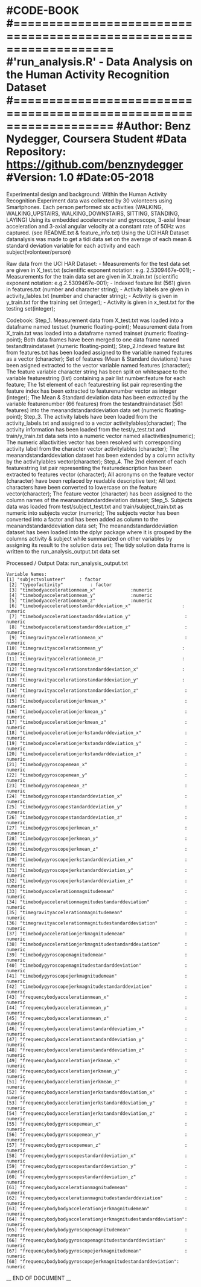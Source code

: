 

#CODE-BOOK
#==================================================================
#'run_analysis.R' - Data Analysis on the Human Activity Recognition Dataset
#==================================================================
#Author: Benz Nydegger, Coursera Student
#Data Repository: https://github.com/benznydegger
#Version: 1.0
#Date:05-2018
==================================================================

Experimental design and background: 
	Within the Human Activity Recognition Experiment data was collected by 30 volonteers using Smartphones.
	Each person performed six activities (WALKING, WALKING_UPSTAIRS, WALKING_DOWNSTAIRS, SITTING, STANDING, LAYING) 
	Using its embedded accelerometer and gyroscope,  3-axial linear acceleration and 3-axial angular velocity at a constant rate of 50Hz was captured. (see README.txt & feature_info.txt)
	Using the UCI HAR Dataset datanalysis was made to get a tidi data set on the average of each mean & standard deviation variable for each activity and each subject(volonteer/person)
	

Raw data from the UCI HAR Dataset:
	- Measurements for the test data set are given in X_test.txt (scientific exponent notation: e.g. 2.5309467e-001);
	- Measurements for the train data set are given in X_train.txt (scientific exponent notation: e.g.2.5309467e-001);
	- Indexed feature list (561) given in features.txt (number and character string); 
	- Activity labels are given in activity_lables.txt (number and character string);
	- Activity is given in y_train.txt for the training set (integer);
	- Activity is given in  x_test.txt for the testing set(integer); 
	
	
Codebook: 
	Step_1. Measurement data from X_test.txt was loaded into a dataframe named testset (numeric floating-point); 
	Measurement data from X_train.txt was loaded into a dataframe named trainset (numeric floating-point); 
	Both data frames have been merged to one data frame named testandtraindataset (numeric floating-point);
	Step_2.Indexed feature list from features.txt has been loaded assigned to the variable named features as a vector (character);
	Set of features (Mean & Standard deviations) have been asigned  extracted to the vector variable named features (character);
	The feature variable character string has been split on whitespace to the variable featurestring (list) containing a pair list number:feature for each feature;
	The 1st element of each featurestring list pair representing the feature index has been extracted to featurenumber vector as integer (integer);
 	The Mean & Standard deviation data has been extracted by the variable featurenumber (66 features) from the testandtraindataset (561 features) into the meanandstandarddeviation data set (numeric floating-point);
	Step_3. The activity labels have been loaded from the activity_labels.txt and assigned to a vector activitylables(character);
	The activity information has been loaded from the test/y_test.txt and train/y_train.txt data sets into a numeric vector named allactivities(numeric);
	The numeric allactivities vector has been resolved with corresponding activity label from the character vector activitylables (character);
	The meanandstandarddeviation dataset has been extended by a column activity by the activitylables vector(character);
	Step_4. The 2nd element of each featurestring list pair representing the featuredescription has been extracted to features vector (character);
	All acronyms on the feature vector (character) have been replaced by readable descriptive text;
	All text characters have been converted to lowercase on the feature vector(character);
	The feature vector (character) has been assigned to the column names of the meanandstandarddeviation dataset;
	Step_5. Subjects data was loaded from test/subject_test.txt and train/subject_train.txt as numeric into subjects vector (numeric);
	The subjects vector has been converted into a factor and has been added as column to the meanandstandarddeviation data set;
	The meanandstandarddeviation dataset has been loaded into the dplyr package where it is grouped by the columns activity & subject while summarized on other variables by assigning its result to the solution data set;
	The tidy solution data frame is written to the run_analysis_output.txt data set

	
Processed / Output Data: 
	run_analysis_output.txt
	
	Variable Names:
	[1] "subjectvolunteer"     : factor
	 [2] "typeofactivity"          : factor
	 [3] "timebodyaccelerationmean_x"             :numeric
	 [4] "timebodyaccelerationmean_y"             :numeric
	 [5] "timebodyaccelerationmean_z"             :numeric
	 [6] "timebodyaccelerationstandarddeviation_x"                   : numeric
	 [7] "timebodyaccelerationstandarddeviation_y"                    : numeric
	 [8] "timebodyaccelerationstandarddeviation_z"                    : numeric
	 [9] "timegravityaccelerationmean_x"                              : numeric
	[10] "timegravityaccelerationmean_y"                             : numeric
	[11] "timegravityaccelerationmean_z"                             : numeric
	[12] "timegravityaccelerationstandarddeviation_x"                : numeric
	[13] "timegravityaccelerationstandarddeviation_y"                : numeric
	[14] "timegravityaccelerationstandarddeviation_z"                 : numeric
	[15] "timebodyaccelerationjerkmean_x"                             : numeric
	[16] "timebodyaccelerationjerkmean_y"                             : numeric
	[17] "timebodyaccelerationjerkmean_z"                             : numeric
	[18] "timebodyaccelerationjerkstandarddeviation_x"                : numeric
	[19] "timebodyaccelerationjerkstandarddeviation_y"                : numeric
	[20] "timebodyaccelerationjerkstandarddeviation_z"                : numeric
	[21] "timebodygyroscopemean_x"                                    : numeric
	[22] "timebodygyroscopemean_y"                                    : numeric
	[23] "timebodygyroscopemean_z"                                    : numeric
	[24] "timebodygyroscopestandarddeviation_x"                       : numeric
	[25] "timebodygyroscopestandarddeviation_y"                       : numeric
	[26] "timebodygyroscopestandarddeviation_z"                       : numeric
	[27] "timebodygyroscopejerkmean_x"                                : numeric
	[28] "timebodygyroscopejerkmean_y"                                : numeric
	[29] "timebodygyroscopejerkmean_z"                                : numeric
	[30] "timebodygyroscopejerkstandarddeviation_x"                   : numeric
	[31] "timebodygyroscopejerkstandarddeviation_y"                   : numeric
	[32] "timebodygyroscopejerkstandarddeviation_z"                   : numeric
	[33] "timebodyaccelerationmagnitudemean"                          : numeric
	[34] "timebodyaccelerationmagnitudestandarddeviation"             : numeric
	[35] "timegravityaccelerationmagnitudemean"                       : numeric
	[36] "timegravityaccelerationmagnitudestandarddeviation"          : numeric
	[37] "timebodyaccelerationjerkmagnitudemean"                      : numeric
	[38] "timebodyaccelerationjerkmagnitudestandarddeviation"         : numeric
	[39] "timebodygyroscopemagnitudemean"                             : numeric
	[40] "timebodygyroscopemagnitudestandarddeviation"                : numeric
	[41] "timebodygyroscopejerkmagnitudemean"                         : numeric
	[42] "timebodygyroscopejerkmagnitudestandarddeviation"            : numeric
	[43] "frequencybodyaccelerationmean_x"                            : numeric
	[44] "frequencybodyaccelerationmean_y"                            : numeric
	[45] "frequencybodyaccelerationmean_z"                            : numeric
	[46] "frequencybodyaccelerationstandarddeviation_x"               : numeric
	[47] "frequencybodyaccelerationstandarddeviation_y"               : numeric
	[48] "frequencybodyaccelerationstandarddeviation_z"               : numeric
	[49] "frequencybodyaccelerationjerkmean_x"                        : numeric
	[50] "frequencybodyaccelerationjerkmean_y"                        : numeric
	[51] "frequencybodyaccelerationjerkmean_z"                        : numeric
	[52] "frequencybodyaccelerationjerkstandarddeviation_x"           : numeric
	[53] "frequencybodyaccelerationjerkstandarddeviation_y"           : numeric
	[54] "frequencybodyaccelerationjerkstandarddeviation_z"           : numeric
	[55] "frequencybodygyroscopemean_x"                               : numeric
	[56] "frequencybodygyroscopemean_y"                               : numeric
	[57] "frequencybodygyroscopemean_z"                               : numeric
	[58] "frequencybodygyroscopestandarddeviation_x"                  : numeric
	[59] "frequencybodygyroscopestandarddeviation_y"                  : numeric
	[60] "frequencybodygyroscopestandarddeviation_z"                  : numeric
	[61] "frequencybodyaccelerationmagnitudemean"                     : numeric
	[62] "frequencybodyaccelerationmagnitudestandarddeviation"        : numeric
	[63] "frequencybodybodyaccelerationjerkmagnitudemean"             : numeric
	[64] "frequencybodybodyaccelerationjerkmagnitudestandarddeviation": numeric
	[65] "frequencybodybodygyroscopemagnitudemean"                    : numeric
	[66] "frequencybodybodygyroscopemagnitudestandarddeviation"       : numeric
	[67] "frequencybodybodygyroscopejerkmagnitudemean"                : numeric
	[68] "frequencybodybodygyroscopejerkmagnitudestandarddeviation": numeric
	

__ END OF DOCUMENT __
